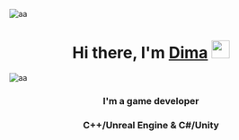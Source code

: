 ![aa](https://github.com/zmicerskii/zmicerskii/assets/89748954/9f2a5f7f-8eb6-4b8f-a116-2c15f48384ec)<h1 align="center">Hi there, I'm <a href="https://www.linkedin.com/in/dzmitryyesipovich/" target="_blank"> Dima</a> <img src="https://github.com/blackcater/blackcater/raw/main/images/Hi.gif" height="32"/></h1>
![aa](https://github.com/zmicerskii/Bounce-Hoop/assets/89748954/12f82149-3a6b-409a-b538-83564b1cb762)
<h3 align="center"> I'm a game developer</h3>
<h3 align="center">C++/Unreal Engine & C#/Unity</h3>
<!--
**zmicerskii/zmicerskii** is a ✨ _special_ ✨ repository because its `README.md` (this file) appears on your GitHub profile.
